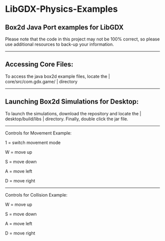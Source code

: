 # LibGDX-Physics-Examples
Box2d Java Port examples for LibGDX
-

Please note that the code in this project may not be 100% correct, so please use additional resources to back-up your information.

---------------

Accessing Core Files:
-

To access the java box2d example files, locate the | core/src/com.gdx.game/ | directory

---------------

Launching Box2d Simulations for Desktop:
-

To launch the simulations, download the repository and locate the | desktop/build/libs | directory. Finally, double click the jar file. 

--------------

Controls for Movement Example:

1 = switch movement mode

W = move up

S = move down

A = move left

D = move right

-------------

Controls for Collision Example:

W = move up

S = move down

A = move left

D = move right
